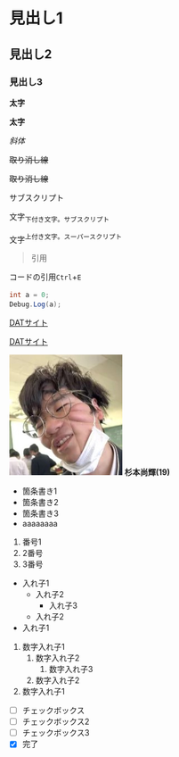 # 見出し1
## 見出し2
### 見出し3

**太字**

__太字__

*斜体*

~~取り消し線~~

<s>取り消し線</s>

サブスクリプト

文字<sub>下付き文字。サブスクリプト</sub>

文字<sup>上付き文字。スーパースクリプト</sup>

> 引用

コードの引用`Ctrl`+`E`

```java
int a = 0;
Debug.Log(a);
```

[DATサイト](https://www.dat.ac.jp)

<a href="https://www.dat.ac.jp">DATサイト</a>

![画像](./images/img.png)
**杉本尚輝(19)**

- 箇条書き1
- 箇条書き2
- 箇条書き3
- aaaaaaaa

1. 番号1
1. 2番号
1. 3番号

- 入れ子1
  - 入れ子2
    - 入れ子3
  - 入れ子2
- 入れ子1

1. 数字入れ子1
   1. 数字入れ子2
      1. 数字入れ子3
   1. 数字入れ子2
1. 数字入れ子1

- [ ] チェックボックス
- [ ] チェックボックス2
- [ ] チェックボックス3
- [x] 完了